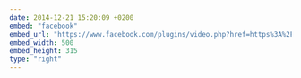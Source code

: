 ```yaml
---
date: 2014-12-21 15:20:09 +0200
embed: "facebook"
embed_url: "https://www.facebook.com/plugins/video.php?href=https%3A%2F%2Fwww.facebook.com%2Frudpunk%2Fvideos%2F10152608194677424%2F&show_text=0&width=560"
embed_width: 500
embed_height: 315
type: "right"
---
```

